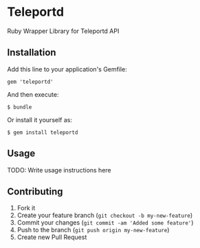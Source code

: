 # Teleportd

Ruby Wrapper Library for Teleportd API

## Installation

Add this line to your application's Gemfile:

    gem 'teleportd'

And then execute:

    $ bundle

Or install it yourself as:

    $ gem install teleportd

## Usage

TODO: Write usage instructions here

## Contributing

1. Fork it
2. Create your feature branch (`git checkout -b my-new-feature`)
3. Commit your changes (`git commit -am 'Added some feature'`)
4. Push to the branch (`git push origin my-new-feature`)
5. Create new Pull Request
